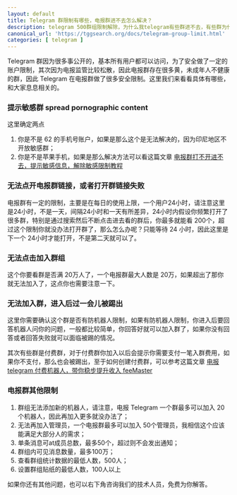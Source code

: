 ```yaml
---
layout: default
title: Telegram 群限制有哪些，电报群进不去怎么解决？
description: telegram 500群组限制解除，为什么我telegram有些群进不去，有些群为什么我进不去，这里面也存在很多问题，这里我就给大家介绍下到底是什么原因，以及如何处理。
canonical_url: 'https://tggsearch.org/docs/telegram-group-limit.html'
categories: [ telegram ]
---
```

Telegram 群因为很多事公开的，基本所有用户都可以访问，为了安全做了一定的账户限制，其次因为电报监管比较松散，因此电报群存在很多黄，未成年人不健康的群，因此 Telegram 在电报群做了很多安全限制。这里我们来看看具体有哪些，和大家息息相关的。

### 提示敏感群 spread pornographic content
这里确定两点

1. 你是不是 62 的手机号账户，如果是那么这个是无法解决的，因为印尼地区不开放敏感群；
2. 你是不是苹果手机，如果是那么解决方法可以看这篇文章 [电报群打不开进不去，提示敏感信息，解除敏感限制教程](./telegram-group-spc.html)

### 无法点开电报群链接，或者打开群链接失败
电报群有一定的限制，主要是在每日的使用上限，一个用户24小时，请注意这里是24小时，不是一天，间隔24小时和一天有所差异，24小时内假设你频繁打开了很多群，特别是通过搜索然后不断点击进去看的群后，你最多就能看 200个，超过这个限制你就没办法打开群了，那么怎么办呢？只能等待 24 小时，因此这里是下一个 24小时才能打开，不是第二天就可以了。

### 无法点击加入群组
这个你要看群是否满 20万人了，一个电报群最大人数是 20万，如果超出了那你就无法加入了，这点你也需要注意一下。

### 无法加入群，进入后过一会儿被踢出
这里你需要确认这个群是否有防机器人限制，如果有防机器人限制，你进入后要回答机器人问你的问题，一般都比较简单，你回答好就可以加入群了，如果你没有回答或者回答失败就可以面临被踢的情况。

其次有些群是付费群，对于付费群你加入以后会提示你需要支付一笔入群费用，如果你不支付，那么也会被踢出，至于如何创建付费群，可以参考这篇文章 [电报 telegram 付费机器人，带你稳步提升收入 feeMaster](./pay-bot-cn.html)

### 电报群其他限制

1. 群组无法添加新的机器人，请注意，电报 Telegram 一个群最多可以加入 20个机器人，因此再加入更多就没办法了；
2. 无法再加入管理员，一个电报群最多可以加入 50个管理员，我相信这个应该能满足大部分人的需求；
3. 单条消息可at成员总数，最多50个，超过则不会发出通知；
4. 群组内可见消息数量，最多100万；
5. 查看群组统计数据的最低人数，500人；
6. 设置群组贴纸的最低人数，100人以上

如果你还有其他问题，也可以右下角咨询我们的技术人员，免费为你解答。
